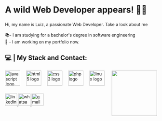 <h1 align="left">A wild Web Developer appears! 🍃😯</h1>

###

<p align="left">Hi, my name is Luiz, a passionate Web Developer. Take a look about me<br><br>📚- I am studying for a bachelor's degree in software engineering<br>🤔 - I am working on my portfolio now.</p>

###

<h2 align="left">💻 | My Stack and Contact:</h2>

###

<img align="right" height="150" src="https://images-wixmp-ed30a86b8c4ca887773594c2.wixmp.com/f/2fbb87f1-b379-4828-a74e-c18057b13a5c/dbu4wos-457625f8-8812-44fa-a474-a06f222a16d3.gif?token=eyJ0eXAiOiJKV1QiLCJhbGciOiJIUzI1NiJ9.eyJzdWIiOiJ1cm46YXBwOjdlMGQxODg5ODIyNjQzNzNhNWYwZDQxNWVhMGQyNmUwIiwiaXNzIjoidXJuOmFwcDo3ZTBkMTg4OTgyMjY0MzczYTVmMGQ0MTVlYTBkMjZlMCIsIm9iaiI6W1t7InBhdGgiOiJcL2ZcLzJmYmI4N2YxLWIzNzktNDgyOC1hNzRlLWMxODA1N2IxM2E1Y1wvZGJ1NHdvcy00NTc2MjVmOC04ODEyLTQ0ZmEtYTQ3NC1hMDZmMjIyYTE2ZDMuZ2lmIn1dXSwiYXVkIjpbInVybjpzZXJ2aWNlOmZpbGUuZG93bmxvYWQiXX0.lcU-wLSylXW58t5-XRE4ant0x8SRyRabEDHtWPzSSNI"  />

###

<div align="left">
  <img src="https://cdn.simpleicons.org/javascript/F7DF1E" height="50" alt="javascript logo"  />
  <img width="12" />
  <img src="https://cdn.simpleicons.org/html5/E34F26" height="50" alt="html5 logo"  />
  <img width="12" />
  <img src="https://cdn.simpleicons.org/css3/1572B6" height="50" alt="css3 logo"  />
  <img width="12" />
  <img src="https://cdn.simpleicons.org/php/777BB4" height="50" alt="php logo"  />
  <img width="12" />
  <img src="https://cdn.simpleicons.org/linux/FCC624" height="50" alt="linux logo"  />
</div>

###

<div align="left">
  <a href="https://www.linkedin.com/in/luiz-caetano/" target="_blank">
    <img src="https://img.shields.io/static/v1?message=LinkedIn&logo=linkedin&label=&color=0077B5&logoColor=white&labelColor=&style=for-the-badge" height="40" alt="linkedin logo"  />
  </a>
  <a href=" wa.link/r0ga5n" target="_blank">
    <img src="https://img.shields.io/static/v1?message=Whatsapp&logo=whatsapp&label=&color=25D366&logoColor=white&labelColor=&style=for-the-badge" height="40" alt="whatsapp logo"  />
  </a>
  <a href="https://mail.google.com/mail/u/0/#inbox?compose=DmwnWstvKCHCgwDZSjBKlqFlvNMLbMqMWRLgNpBWCxnbLFMxjspDvdcCGxSLKMsDsmDVtBFNpVWl" target="_blank">
    <img src="https://img.shields.io/static/v1?message=Gmail&logo=gmail&label=&color=D14836&logoColor=white&labelColor=&style=for-the-badge" height="40" alt="gmail logo"  />
  </a>
</div>

###
